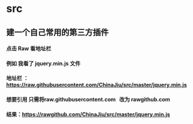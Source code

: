 # src
## 建一个自己常用的第三方插件
#### 点击 Raw 看地址栏    
#### 例如 我看了  jquery.min.js 文件 
#### 地址栏 ： https://raw.githubusercontent.com/ChinaJiu/src/master/jquery.min.js
#### 想要引用 只需将raw.githubusercontent.com   改为 rawgithub.com 
#### 结果：https://rawgithub.com/ChinaJiu/src/master/jquery.min.js


 
